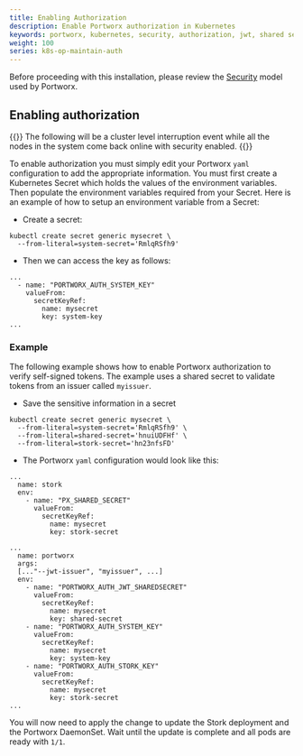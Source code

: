 ```yaml
---
title: Enabling Authorization
description: Enable Portworx authorization in Kubernetes
keywords: portworx, kubernetes, security, authorization, jwt, shared secret
weight: 100
series: k8s-op-maintain-auth
---
```


Before proceeding with this installation, please review the [Security](/concepts/authorization) model used by Portworx.

## Enabling authorization
{{<info>}}
The following will be a cluster level interruption event while all the
nodes in the system come back online with security enabled.
{{</info>}}

To enable authorization you must simply edit your Portworx `yaml` configuration
to add the appropriate information. You must first create a Kubernetes Secret which holds the values of the environment variables. Then populate the environment variables required from your Secret. Here is an example of how to
setup an environment variable from a Secret:

* Create a secret:

```text
kubectl create secret generic mysecret \
  --from-literal=system-secret='RmlqRSfh9'
```

* Then we can access the key as follows:

```text
...
  - name: "PORTWORX_AUTH_SYSTEM_KEY"
    valueFrom:
      secretKeyRef:
        name: mysecret
        key: system-key
...
```

### Example
The following example shows how to enable Portworx authorization to verify
self-signed tokens. The example uses a shared secret to validate tokens from an
issuer called `myissuer`.

* Save the sensitive information in a secret

```text
kubectl create secret generic mysecret \
  --from-literal=system-secret='RmlqRSfh9' \
  --from-literal=shared-secret='hnuiUDFHf' \
  --from-literal=stork-secret='hn23nfsFD'
```

* The Portworx `yaml` configuration would look like this:

```text
...
  name: stork
  env:
    - name: "PX_SHARED_SECRET"
      valueFrom:
        secretKeyRef:
          name: mysecret
          key: stork-secret

...
  name: portworx
  args:
  [..."--jwt-issuer", "myissuer", ...]
  env:
    - name: "PORTWORX_AUTH_JWT_SHAREDSECRET"
      valueFrom:
        secretKeyRef:
          name: mysecret
          key: shared-secret
    - name: "PORTWORX_AUTH_SYSTEM_KEY"
      valueFrom:
        secretKeyRef:
          name: mysecret
          key: system-key
    - name: "PORTWORX_AUTH_STORK_KEY"
      valueFrom:
        secretKeyRef:
          name: mysecret
          key: stork-secret
...
```

You will now need to apply the change to update the Stork deployment and the Portworx DaemonSet. Wait until the update is complete and all pods are ready
with `1/1`.
